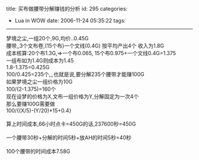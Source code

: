 title: 买布做腰带分解赚钱的分析
id: 295
categories:
  - Lua in WOW
date: 2006-11-24 05:35:22
tags:
---

<div id="msgcns!9697D6160EFEBC17!953" class="bvMsg"><div>梦境之尘,一组20个,9G,均价..0.45G</div>
<div>
腰带,,3个文布卷,(15个布)一个文线(0.4G) 按平均产出4个 收入为1.8G</div>
<div>
成本核算:20个布1.3G,=&gt;一个布0.065,
15个布0.975+一个文线0.4G=1.375         一组布如为1.4G则成本为1.45</div>
<div>1.8-1.375=0.425G</div>
<div>100/0.425=235个,,,也就是说,要分解235个腰带才能赚100G</div>
<div>如果梦境之尘一组价格为10G </div>
<div>100/(2-1.375)=160个</div>
<div>现在设梦的价格为X,文布一组价格为Y,分解固定为一次4个</div>
<div>那么要赚100G需要做</div>
<div>100/&#123;(X/5)-(Y/20)*15+0.4&#125;</div>
<div> </div>
<div>算上时间成本,66小时点卡=450G的话,237600秒=450G</div>
<div> </div>
<div>一个腰带30秒+分解的时间5秒+放AH的时间5秒=40秒</div>
<div> </div>
<div>100个腰带的时间成本7.58G</div>
<div> </div>
<div> </div>
<div> </div></div>